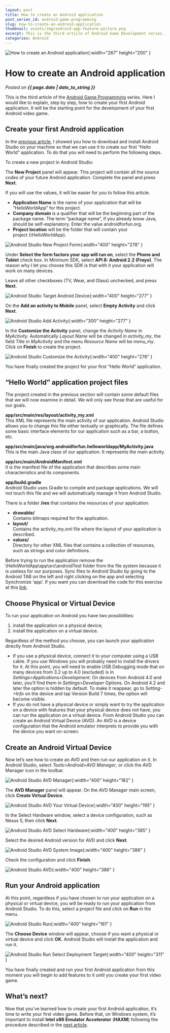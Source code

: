 ```yaml
---
layout: post
title: How to create an Android application
post_series_id: android-game-programming
slug: how-to-create-an-android-application
thumbnail: assets/img/android-app-feature-picture.png
excerpt: This is the third article of Android Game Development series. Here I would like to explain, step by step, how to create an Android application.
categories: Android
---
```


![How to create an Android application](assets/img/android-app-feature-picture.png){:width="267" height="200" }

# How to create an Android application
_Posted on **{{ page.date | date_to_string }}**_

This is the third article of the [Android Game Programming](android-game-programming) series. Here I would like to explain, step by step, how to create your first Android application. It will be the starting point for the development of your first Android video game.

## Create your first Android application

In the [previous article](how-to-install-android-studio), I showed you how to download and install Android Studio on your machine so that we can use it to create our first “Hello World” application. To do that you will need to perform the following steps.

To create a new project in Android Studio:

The **New Project** panel will appear. This project will contain all the source codes of your future Android application. Complete the panel and press **Next**.

If you will use the values, it will be easier for you to follow this article.

-   **Application Name** is the name of your application that will be “HelloWorldApp” for this project.
-   **Company domain** is a qualifier that will be the beginning part of the package name. The term “package name”, if you already know Java, should be self-explanatory. Enter the value androidforfun.org.
-   **Project location** will be the folder that will contain your project (<workspace>\\HelloWorldApp).

![Android Studio New Project Form](assets/img/AndroidStudioNewProjectForm.png){:width="400" height="278" }

Under **Select the form factors your app will run on**, select the **Phone and Tablet** check box. In Minimum SDK, select **API 8: Android 2.2 (Froyo)**. The reason why I let you choose this SDK is that with it your application will work on many devices.

Leave all other checkboxes (TV, Wear, and Glass) unchecked, and press **Next**.

![Android Studio Target Android Device](assets/img/AndroidStudioTargetAndroidDevice.png){:width="400" height="277" }

On the **Add an activity to Mobile** panel, select **Empty Activity** and click **Next**.

![Android Studio Add Activity](assets/img/AndroidStudioAddActivity.png){:width="300" height="277" }

In the **Customize the Activity** panel, change the _Activity Name_ in _MyActivity_. Automatically _Layout Name_ will be changed in _activity\_my_, the field _Title_ in _MyActivity_ and the menu _Resource Name_ will be _menu\_my_. Click on **Finish** to create the project.

![Android Studio Customize the Activity](assets/img/AndroidStudioCustomizeTheActivity.png){:width="400" height="276" }

You have finally created the project for your first “Hello World” application.

## “Hello World” application project files

The project created in the previous section will contain some default files that we will now examine in detail. We will only see those that are useful for our goals.

**app/src/main/res/layout/activity\_my.xml**  
This XML file represents the main activity of our application. Android Studio allows you to change this file either textually or graphically. The file defines some basic interface elements for our application such as a bar, a button, etc.

**app/src/main/java/org.androidforfun.helloworldapp/MyActivity.java**  
This is the main Java class of our application. It represents the main activity.

**app/src/main/AndroidManifest.xml**  
It is the manifest file of the application that describes some main characteristics and its components.

**app/build.gradle**  
Android Studio uses Gradle to compile and package applications. We will not touch this file and we will automatically manage it from Android Studio.

There is a folder **/res** that contains the resources of your application.

-   **drawable/**  
    Contains bitmaps required for the application.
-   **layout/**  
    Contains the activity\_my.xml file where the layout of your application is described.
-   **values/**  
    Directory for other XML files that contains a collection of resources, such as strings and color definitions.

Before trying to run the application remove the <workspace>\\HelloWorldApp\\app\\src\\androidTest folder from the file system because it is useless for our purposes. Sync files to Android Studio by going to the Android TAB on the left and right clicking on the app and selecting Synchronize ‘app’. If you want you can download the code for this exercise at this [link](https://github.com/sasadangelo/HelloWorldApp/archive/0.0.1.zip).

## Choose Physical or Virtual Device

To run your application on Android you have two possibilities:

1.  install the application on a physical device;
2.  install the application on a virtual device.

Regardless of the method you choose, you can launch your application directly from Android Studio.

-   If you use a physical device, connect it to your computer using a USB cable. If you use Windows you will probably need to install the drivers for it. At this point, you will need to enable USB Debugging mode that on many devices from 3.2 up to 4.0 (excluded) is in _Settings>Applications>Development_. On devices from Android 4.0 and later, you’ll find them in _Settings>Developer_ Options. On Android 4.2 and later the option is hidden by default. To make it reappear, go to _Setting->Info_ on the device and tap Version Build 7 times, the option will become visible.
-   If you do not have a physical device or simply want to try the application on a device with features that your physical device does not have, you can run the application on a virtual device. From Android Studio you can create an Android Virtual Device (AVD). An AVD is a device configuration that the Android emulator interprets to provide you with the device you want on-screen.

## Create an Android Virtual Device

Now let’s see how to create an AVD and then run our application on it. In Android Studio, select _Tools>Android>AVD Manager_, or click the AVD Manager icon in the toolbar.

![Android Studio AVD Manager](assets/img/AndroidStudioAVDManager.png){:width="400" height="182" }

The **AVD Manager** panel will appear. On the AVD Manager main screen, click **Create Virtual Device**.

![Android Studio AVD Your Virtual Device](assets/img/AndroidStudioAVDYourVirtualDevice.png){:width="400" height="195" }

In the Select Hardware window, select a device configuration, such as Nexus 5, then click **Next**.

![Android Studio AVD Select Hardware](assets/img/AndroidStudioAVDSelectHardware.png){:width="400" height="385" }

Select the desired Android version for AVD and click **Next**.

![Android Studio AVD System Image](assets/img/AndroidStudioAVDSystemImage.png){:width="400" height="386" }

Check the configuration and click **Finish**.

![Android Studio AVD](assets/img/AndroidStudioAVD.png){:width="400" height="386" }

## Run your Android application

At this point, regardless if you have chosen to run your application on a physical or virtual device, you will be ready to run your application from Android Studio. To do this, select a project file and click on **Run** in the menu.

![Android Studio Run](assets/img/AndroidStudioRun.png){:width="400" height="161" }

The **Choose Device** window will appear, choose if you want a physical or virtual device and click **OK**. Android Studio will install the application and run it.

![Android Studio Run Select Deployment Target](assets/img/AndroidStudioRunSelectDeploymentTarget.png){:width="400" height="311" }

You have finally created and run your first Android application from this moment you will begin to add features to it until you create your first video game.

## What’s next?

Now that you’ve learned how to create your first Android application, it’s time to write your first video game. Before that, on Windows system, it’s important to install **Intel x86 Emulator Accelerator** (**HAXM**) following the procedure described in the [next article](how-to-speed-up-android-virtual-device).